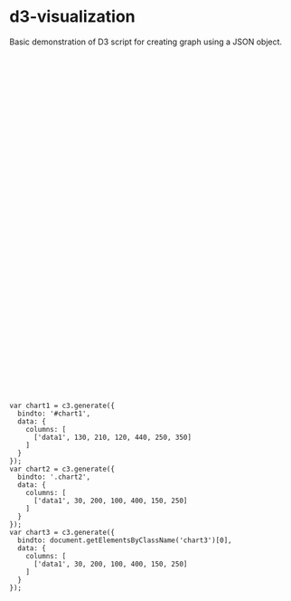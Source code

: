 # d3-visualization
Basic demonstration of D3 script for creating graph using a JSON object.
  <div id="chart1" style="height:300px;"></div>
  <div class="chart2" style="height:150px;"></div>
  <div class="chart3" style="height:150px;"></div>

  
    var chart1 = c3.generate({
      bindto: '#chart1',
      data: {
        columns: [
          ['data1', 130, 210, 120, 440, 250, 350]
        ]
      }
    });
    var chart2 = c3.generate({
      bindto: '.chart2',
      data: {
        columns: [
          ['data1', 30, 200, 100, 400, 150, 250]
        ]
      }
    });
    var chart3 = c3.generate({
      bindto: document.getElementsByClassName('chart3')[0],
      data: {
        columns: [
          ['data1', 30, 200, 100, 400, 150, 250]
        ]
      }
    });
  
